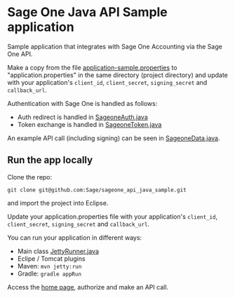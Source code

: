 # Sage One Java API Sample application

Sample application that integrates with Sage One Accounting via the Sage One API.

Make a copy from the file [application-sample.properties](/src/test/resources/application-sample.properties) to "application.properties" in the 
same directory (project directory) and update with your application's `client_id`, `client_secret`, `signing_secret` and `callback_url`.

Authentication with Sage One is handled as follows:

* Auth redirect is handled in [SageoneAuth.java](src/org/sage_one_sample/sageone/SageoneAuth.java)
* Token exchange is handled in [SageoneToken.java](src/org/sage_one_sample/sageone/SageoneToken.java)

An example API call (including signing) can be seen in [SageoneData.java](src/org/sage_one_sample/sageone/SageoneData.java).

## Run the app locally

Clone the repo:

`git clone git@github.com:Sage/sageone_api_java_sample.git`

and import the project into Eclipse.

Update your application.properties file with your application's `client_id`, `client_secret`, `signing_secret` and `callback_url`.

You can run your application in different ways:
* Main class [JettyRunner.java](src/test/java/org/sage_one_sample/sageone/JettyRunner.java)
* Eclipe / Tomcat plugins
* Maven: `mvn jetty:run`
* Gradle: `gradle appRun`

Access the [home page](http://localhost:8080/SageOneSampleApp), authorize and make an API call.


